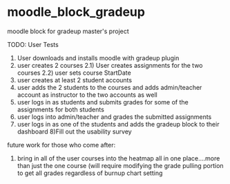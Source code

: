 # moodle_block_gradeup
moodle block for gradeup master's project


TODO: User Tests
1) User downloads and installs moodle with gradeup plugin
2) user creates 2 courses
2.1) User creates assignments for the two courses
2.2) user sets course StartDate
3) user creates at least 2 student accounts
4) user adds the 2 students to the courses and adds admin/teacher account as instructor to the two accounts as well
5) user logs in as students and submits grades for some of the assignments for both students
6) user logs into admin/teacher and grades the submitted assignments
7) user logs in as one of the students and adds the gradeup block to their dashboard
8)Fill out the usability survey



future work for those who come after:
1) bring in all of the user courses into the heatmap all in one place....more than just the one course (will require modifying the grade pulling portion to get all grades regardless of burnup chart setting

